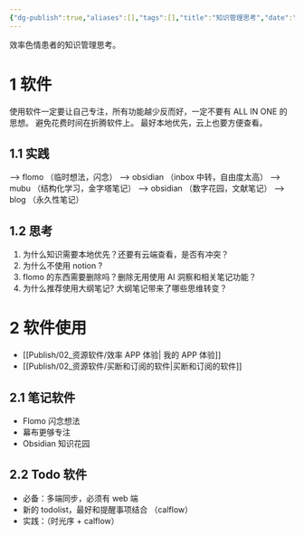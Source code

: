 ```yaml
---
{"dg-publish":true,"aliases":[],"tags":[],"title":"知识管理思考","date":"2025-06-01T07:44:38+08:00","date_modify":"2025-07-13T12:17:55+08:00","permalink":"/Publish/02_资源软件/知识管理思考/","dgPassFrontmatter":true,"created":"2025-06-01T07:44:38+08:00","updated":"2025-07-13T12:17:55+08:00"}
---
```


效率色情患者的知识管理思考。

# 1 软件

使用软件一定要让自己专注，所有功能越少反而好，一定不要有 ALL IN ONE 的思想。
避免花费时间在折腾软件上。
最好本地优先，云上也要方便查看。

## 1.1 实践

--> flomo （临时想法，闪念）
--> obsidian （inbox 中转，自由度太高）
--> mubu （结构化学习，金字塔笔记）
--> obsidian （数字花园，文献笔记）
--> blog （永久性笔记）

## 1.2 思考

1. 为什么知识需要本地优先？还要有云端查看，是否有冲突？
2. 为什么不使用 notion ?
3. flomo 的东西需要删除吗？删除无用使用 AI 洞察和相关笔记功能？
4. 为什么推荐使用大纲笔记? 大纲笔记带来了哪些思维转变？

# 2 软件使用

- [[Publish/02_资源软件/效率 APP 体验\| 我的 APP 体验]]
- [[Publish/02_资源软件/买断和订阅的软件\|买断和订阅的软件]]

## 2.1 笔记软件

- Flomo 闪念想法
- 幕布更够专注
- Obsidian 知识花园

## 2.2 Todo 软件

- 必备：多端同步，必须有 web 端
- 新的 todolist，最好和提醒事项结合 （calflow）
- 实践：（时光序 + calflow）
